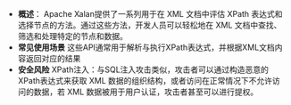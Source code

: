 - **概述**：
    Apache Xalan提供了一系列用于在 XML 文档中评估 XPath 表达式和选择节点的方法。通过这些方法，开发人员可以轻松地在 XML 文档中查找、筛选和处理特定的节点和数据。
- **常见使用场景**
    这些API通常用于解析与执行XPath表达式，并根据XML文档内容返回对应的结果
- **安全风险**
    XPath注入：与SQL注入攻击类似，攻击者可以通过构造恶意的XPath表达式来获取 XML 数据的组织结构，或者访问在正常情况下不允许访问的数据，若 XML 数据被用于用户认证，攻击者甚至可以进行提权。
